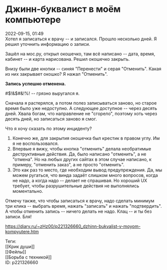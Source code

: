 Джинн-буквалист в моём компьютере
==================================

   
 2022-09-15, 01:49   
  Хотел я записаться к врачу -- и записался. Прошло несколько дней. Я решил уточнить информацию о записи.   
   
 Зашёл на мос.ру, открыл окошечко, там всё написано -- дата, время, кабинет -- и карта нарисована. Решил окошечко закрыть.   
   
 Внизу были две кнопки -- синяя "Перенести" и серая "Отменить". Какая из них закрывает окошко? Я нажал "Отменить".   
   
  **Запись успешно отменена.**    
   
 #$!&$#&!$%#&$%! -- грязно выругался я.   
   
 Сначала я растерялся, а потом полез записываться заново, но старое время было уже недоступно. А следующее доступное -- через десять дней. Хвала богам, что направление не "сгорело", поэтому хоть через десять дней, но записаться заново я смог.   
   
 Что я хочу сказать по этому инциденту?   
   
 1. Конечно же, для закрытия окошечка был крестик в правом углу. Им я не воспользовался.   
 2. Впервые я вижу, чтобы кнопка "отменить" делала необратимые деструктивные действия. Да, было написано "отменить", а не "отмена". Но на любых других сайтах в этом случае написано, к примеру, "отменить заказ", а не просто "отменить".   
 3. Это как раз то место, где необходим вывод предупреждения. Да, мы можем ругаться, что винда задаёт слишком много вопросов, когда не надо, а когда надо -- делает не спрашивая. Но хороший UX требует, чтобы разрушительные действия не выполнялись моментально.   
   
 Отмечу также, что чтобы записаться к врачу, надо сделать минимум три клика -- выбрать время, нажать "записать" и нажать "подтвердить". А чтобы отменить запись -- ничего делать не надо. Клац -- и ты без записи. Бля!   
    
 <https://diary.ru/~zHz00/p221326660_dzhinn-bukvalist-v-moyom-kompyutere.htm>   
   
 Теги:   
 [[Крик души]]   
 [[Фейлы]]   
 [[Борьба с техникой]]   
 ID: p221326660